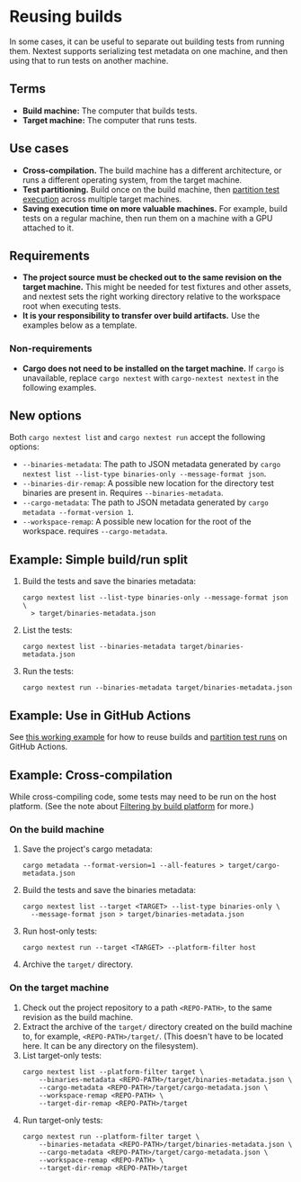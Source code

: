 # Reusing builds

In some cases, it can be useful to separate out building tests from running them. Nextest supports serializing test metadata on one machine, and then using that to run tests on another machine.

## Terms

- **Build machine:** The computer that builds tests.
- **Target machine:** The computer that runs tests.

## Use cases

- **Cross-compilation.** The build machine has a different architecture, or runs a different operating system, from the target machine.
- **Test partitioning.** Build once on the build machine, then [partition test execution](partitioning.md) across multiple target machines.
- **Saving execution time on more valuable machines.** For example, build tests on a regular machine, then run them on a machine with a GPU attached to it.

## Requirements

- **The project source must be checked out to the same revision on the target machine.** This might be needed for test fixtures and other assets, and nextest sets the right working directory relative to the workspace root when executing tests.
- **It is your responsibility to transfer over build artifacts.** Use the examples below as a template.

### Non-requirements

- **Cargo does not need to be installed on the target machine.** If `cargo` is unavailable, replace `cargo nextest` with `cargo-nextest nextest` in the following examples.

## New options

Both `cargo nextest list` and `cargo nextest run` accept the following options:

* `--binaries-metadata`: The path to JSON metadata generated by `cargo nextest list --list-type binaries-only --message-format json`.
* `--binaries-dir-remap`: A possible new location for the directory test binaries are present in. Requires `--binaries-metadata`.
* `--cargo-metadata`: The path to JSON metadata generated by `cargo metadata --format-version 1`.
* `--workspace-remap`: A possible new location for the root of the workspace. requires `--cargo-metadata`.

## Example: Simple build/run split

1. Build the tests and save the binaries metadata:
    ```
    cargo nextest list --list-type binaries-only --message-format json \
      > target/binaries-metadata.json
    ```
2. List the tests:
    ```
    cargo nextest list --binaries-metadata target/binaries-metadata.json
    ```
3. Run the tests:
    ```
    cargo nextest run --binaries-metadata target/binaries-metadata.json
    ```

## Example: Use in GitHub Actions

See [this working example](https://github.com/nextest-rs/reuse-build-partition-example/blob/main/.github/workflows/ci.yml) for how to reuse builds and [partition test runs](partitioning.md) on GitHub Actions.

## Example: Cross-compilation

While cross-compiling code, some tests may need to be run on the host platform. (See the note about [Filtering by build platform](running.md#filtering-by-build-platform) for more.)

### On the build machine

1. Save the project's cargo metadata:
    ```
    cargo metadata --format-version=1 --all-features > target/cargo-metadata.json
    ```
2. Build the tests and save the binaries metadata:
    ```
    cargo nextest list --target <TARGET> --list-type binaries-only \
      --message-format json > target/binaries-metadata.json
    ```
3. Run host-only tests:
   ```
   cargo nextest run --target <TARGET> --platform-filter host
   ```
4. Archive the `target/` directory.

### On the target machine

1. Check out the project repository to a path `<REPO-PATH>`, to the same revision as the build machine.
2. Extract the archive of the `target/` directory created on the build machine to, for example, `<REPO-PATH>/target/`. (This doesn't have to be located here. It can be any directory on the filesystem).
3. List target-only tests:
    ```
    cargo nextest list --platform-filter target \
        --binaries-metadata <REPO-PATH>/target/binaries-metadata.json \
        --cargo-metadata <REPO-PATH>/target/cargo-metadata.json \
        --workspace-remap <REPO-PATH> \
        --target-dir-remap <REPO-PATH>/target
    ```
4. Run target-only tests:
    ```
    cargo nextest run --platform-filter target \
        --binaries-metadata <REPO-PATH>/target/binaries-metadata.json \
        --cargo-metadata <REPO-PATH>/target/cargo-metadata.json \
        --workspace-remap <REPO-PATH> \
        --target-dir-remap <REPO-PATH>/target
    ```
